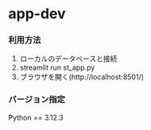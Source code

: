 # app-dev

### 利用方法
1. ローカルのデータベースと接続
2. streamlit run st_app.py
3. ブラウザを開く(http://localhost:8501/)

### バージョン指定
Python == 3.12.3